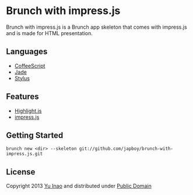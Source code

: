 Brunch with impress.js
======================

Brunch with impress.js is a Brunch app skeleton that comes with impress.js and is made for HTML presentation.

Languages
---------

* [CoffeeScript][0]
* [Jade][1]
* [Stylus][2]

Features
--------

* [Highlight.js][3]
* [impress.js][4]

Getting Started
---------------

    brunch new <dir> --skeleton git://github.com/japboy/brunch-with-impress.js.git

License
-------

Copyright 2013 [Yu Inao][5] and distributed under [Public Domain][6]

[0]: http://coffeescript.org/
[1]: http://jade-lang.com/
[2]: http://learnboost.github.com/stylus/
[3]: http://softwaremaniacs.org/soft/highlight/en/
[4]: http://bartaz.github.com/impress.js/
[5]: http://github.com/japboy
[6]: http://creativecommons.org/licenses/publicdomain/
